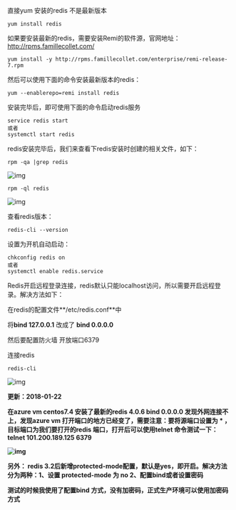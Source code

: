 直接yum 安装的redis 不是最新版本

```
yum install redis
```

如果要安装最新的redis，需要安装Remi的软件源，官网地址：http://rpms.famillecollet.com/

```
yum install -y http://rpms.famillecollet.com/enterprise/remi-release-7.rpm
```

然后可以使用下面的命令安装最新版本的redis：

```
yum --enablerepo=remi install redis
```

安装完毕后，即可使用下面的命令启动redis服务

```
service redis start
或者
systemctl start redis
```

 redis安装完毕后，我们来查看下redis安装时创建的相关文件，如下：

```
rpm -qa |grep redis
```

![img](https://images2015.cnblogs.com/blog/946553/201702/946553-20170223161750085-1792037982.png)

```
rpm -ql redis
```

![img](https://images2015.cnblogs.com/blog/946553/201702/946553-20170223161957320-1424572697.png)

查看redis版本：

```
redis-cli --version
```

 

设置为开机自动启动：

```
chkconfig redis on
或者
systemctl enable redis.service
```

Redis开启远程登录连接，redis默认只能localhost访问，所以需要开启远程登录。解决方法如下：

在redis的配置文件**/etc/redis.conf**中

将**bind 127.0.0.1** 改成了 **bind 0.0.0.0**

然后要配置防火墙 开放端口6379

连接redis

```
redis-cli
```

![img](https://images2015.cnblogs.com/blog/946553/201702/946553-20170223161019538-1163618486.png)

 **更新：2018-01-22**

**在azure vm centos7.4 安装了最新的redis 4.0.6 bind 0.0.0.0 发现外网连接不上，发现azure vm 打开端口的地方已经变了，需要注意：要将源端口设置为 \* ，目标端口为我们要打开的redis 端口，打开后可以使用telnet 命令测试一下：telnet 101.200.189.125 6379**

**![img](https://images2017.cnblogs.com/blog/946553/201801/946553-20180122193144631-1095097650.png)**

 

**另外： redis 3.2后新增protected-mode配置，默认是yes，即开启。解决方法分为两种：1、设置 protected-mode 为 no  2、配置bind或者设置密码**

**测试的时候我使用了配置bind 方式，没有加密码，正式生产环境可以使用加密码方式**